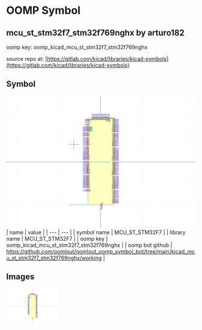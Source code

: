 # OOMP Symbol  
## mcu_st_stm32f7_stm32f769nghx  by arturo182  
  
oomp key: oomp_kicad_mcu_st_stm32f7_stm32f769nghx  
  
source repo at: [https://gitlab.com/kicad/libraries/kicad-symbols](https://gitlab.com/kicad/libraries/kicad-symbols)  
## Symbol  
  
[![working.png](working_600.png)](working.png)  
| name | value | 
| --- | --- | 
| symbol name | MCU_ST_STM32F7 | 
| library name | MCU_ST_STM32F7 | 
| oomp key | oomp_kicad_mcu_st_stm32f7_stm32f769nghx | 
| oomp bot github | https://github.com/oomlout/oomlout_oomp_symbol_bot/tree/main/kicad_mcu_st_stm32f7_stm32f769nghx/working | 
## Images  
  
[![working.png](working_140.png)](working.png)  
